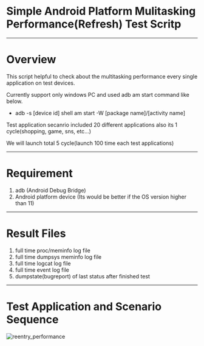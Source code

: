 # Simple Android Platform Mulitasking Performance(Refresh) Test Scritp
------------------------------

# Overview
This script helpful to check about the multitasking performance every single application on test devices.

Currently support only windows PC and used adb am start command like below.

+ adb -s [device id] shell am start -W [package name]/[activity name]

Test application secanrio included 20 different applications also its 1 cycle(shopping, game, sns, etc...)

We will launch total 5 cycle(launch 100 time each test applications)

------------------------------


# Requirement
1. adb (Android Debug Bridge)
2. Android platform device (Its would be better if the OS version higher than 11)
------------------------------

# Result Files
1. full time proc/meminfo log file
2. full time dumpsys meminfo log file
3. full time logcat log file
4. full time event log file
5. dumpstate(bugreport) of last status after finished test
------------------------------

# Test Application and Scenario Sequence
![reentry_performance](https://user-images.githubusercontent.com/118165975/209472287-5f947738-ba1a-4acc-a724-50390b71c3eb.png)
